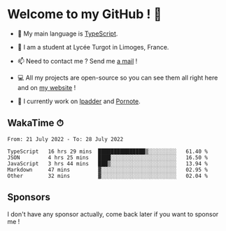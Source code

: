 # Welcome to my GitHub ! 🌃

- 🔭 My main language is [TypeScript](https://www.typescriptlang.org/).

- 🌱 I am a student at Lycée Turgot in Limoges, France.

- 📫 Need to contact me ? Send me <a href="mailto:mikkel@milescode.dev">a mail</a> !

- 💻 All my projects are open-source so you can see them all right here and on <a href="https://www.vexcited.ml">my website</a> !

- 👀 I currently work on [lpadder](https://github.com/Vexcited/lpadder) and [Pornote](https://github.com/Vexcited/Pornote).

## WakaTime ⏱

<!--START_SECTION:waka-->

```text
From: 21 July 2022 - To: 28 July 2022

TypeScript   16 hrs 29 mins  ███████████████▒░░░░░░░░░   61.40 %
JSON         4 hrs 25 mins   ████░░░░░░░░░░░░░░░░░░░░░   16.50 %
JavaScript   3 hrs 44 mins   ███▒░░░░░░░░░░░░░░░░░░░░░   13.94 %
Markdown     47 mins         ▓░░░░░░░░░░░░░░░░░░░░░░░░   02.95 %
Other        32 mins         ▓░░░░░░░░░░░░░░░░░░░░░░░░   02.04 %
```

<!--END_SECTION:waka-->

## Sponsors

I don't have any sponsor actually, come back later if you want to sponsor me !
